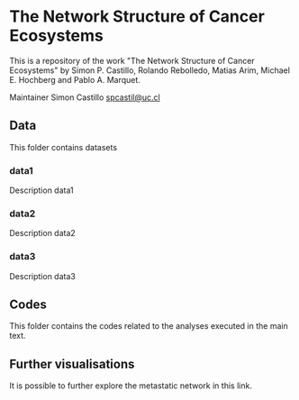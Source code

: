 # The Network Structure of Cancer Ecosystems

This is a repository of the work "The Network Structure of Cancer Ecosystems" by Simon P. Castillo, Rolando Rebolledo, Matias Arim, Michael E. Hochberg and Pablo A. Marquet.

Maintainer Simon Castillo spcastil@uc.cl

## Data
This folder contains datasets
### data1
Description data1
### data2
Description data2
### data3
Description data3


## Codes
This folder contains the codes related to the analyses executed in the main text.

## Further visualisations
It is possible to further explore the metastatic network in this link.